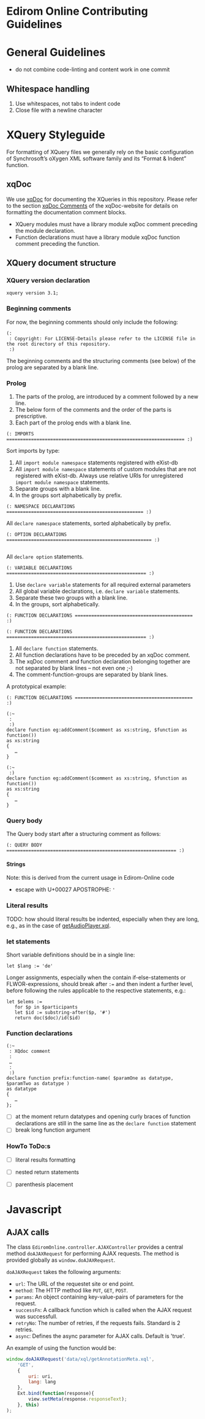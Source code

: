 # Edirom Online Contributing Guidelines

# General Guidelines

* do not combine code-linting and content work in one commit

## Whitespace handling

1. Use whitespaces, not tabs to indent code
2. Close file with a newline character

# XQuery Styleguide

For formatting of XQuery files we generally rely on the basic configuration of Synchrosoft’s oXygen XML software family and its “Format & Indent” function.

## xqDoc

We use [xqDoc](https://xqdoc.org) for documenting the XQueries in this repository. Please refer to the section [xqDoc Comments](https://xqdoc.org/xqdoc_comments_doc.html) of the xqDoc-website for details on formatting the documentation comment blocks.

* XQuery modules must have a library module xqDoc comment preceding the module declaration.
* Function declarations must have a library module xqDoc function comment preceding the function.

## XQuery document structure

### XQuery version declaration

```xquery
xquery version 3.1;
```

### Beginning comments

For now, the beginning comments should only include the following:

```xquery
(:
 : Copyright: For LICENSE-Details please refer to the LICENSE file in the root directory of this repository.
 :)

 ```
The beginning comments and the structuring comments (see below) of the prolog are separated by a blank line.

### Prolog

1. The parts of the prolog, are introduced by a comment followed by a new line.
2. The below form of the comments and the order of the parts is prescriptive.
3. Each part of the prolog ends with a blank line.

```xquery
(: IMPORTS ================================================================= :)

```

Sort imports by type:
1. All `import module namespace` statements registered with eXist-db
2. All `import module namespace` statements of custom modules that are not registered with eXist-db. Always use relative URIs for unregistered `import module namespace` statements.
3. Separate groups with a blank line.
4. In the groups sort alphabetically by prefix.

```xquery
(: NAMESPACE DECLARATIONS ================================================== :)

```

All `declare namespace` statements, sorted alphabetically by prefix.

```xquery
(: OPTION DECLARATIONS ===================================================== :)


```
All `declare option` statements.

```xquery
(: VARIABLE DECLARATIONS =================================================== :)

```
1. Use `declare variable` statements for all required external parameters
2. All global variable declarations, i.e. `declare variable` statements.
3. Separate these two groups with a blank line.
4. In the groups, sort alphabetically.

```xquery
(: FUNCTION DECLARATIONS =========================================== :)

(: FUNCTION DECLARATIONS =================================================== :)

```

1. All `declare function` statements.
2. All function declarations have to be preceded by an xqDoc comment.
3. The xqDoc comment and function declaration belonging together are not separated by blank lines – not even one ;-)
4. The comment-function-groups are separated by blank lines.

A prototypical example:

```xquery
(: FUNCTION DECLARATIONS =========================================== :)

(:~
 :
 :)
declare function eg:addComment($comment as xs:string, $function as function())
as xs:string
{
   …
}

(:~
 :)
declare function eg:addComment($comment as xs:string, $function as function())
as xs:string
{
   …
}
```

### Query body

The Query body start after a structuring comment as follows:

```xquery
(: QUERY BODY ============================================================== :)

```

#### Strings

Note: this is derived from the current usage in Edirom-Online code

* escape with U+00027 APOSTROPHE: `'`

### Literal results

TODO: how should literal results be indented, especially when they are long, e.g., as in the case of [getAudioPlayer.xql](add/data/xql/getAudioPlayer.xql).

### let statements

Short variable definitions should be in a single line:

```xquery
let $lang := 'de'
```

Longer assignments, especially when the contain if-else-statements or FLWOR-expressions, should break after `:=` and then indent a further level, before following the rules applicable to the respective statements, e.g.:

```xquery
let $elems :=
   for $p in $participants
   let $id := substring-after($p, '#')
   return doc($doc)/id($id)
```

### Function declarations

```xquery
(:~
 : XQdoc comment
 :
 …
 :
 :)
declare function prefix:function-name( $paramOne as datatype, §paramTwo as datatype )
as datatype
{
   …
};

```

- [ ] at the moment return datatypes and opening curly braces of function declarations are still in the same line as the `declare function` statement
- [ ] break long function argument

### HowTo ToDo:s

- [ ] literal results formatting
- [ ] nested return statements
- [ ] parenthesis placement


# Javascript

## AJAX calls

The class `EdiromOnline.controller.AJAXController` provides a central method `doAJAXRequest` for performing AJAX requests. The method is provided globally as `window.doAJAXRequest`.

`doAJAXRequest` takes the following arguments:

* `url`: The URL of the requestet site or end point.
* `method`: The HTTP method like `PUT`, `GET`, `POST`.
* `params`: An object containing key-value-pairs of parameters for the request.
* `successFn`: A callback function which is called when the AJAX request was successfull.
* `retryNo`: The number of retries, if the requests fails. Standard is 2 retries.
* `async`: Defines the async parameter for AJAX calls. Default is 'true'.

An example of using the function would be:

```javascript
window.doAJAXRequest('data/xql/getAnnotationMeta.xql',
    'GET', 
    {
        uri: uri,
        lang: lang
    },
    Ext.bind(function(response){
        view.setMeta(response.responseText);
    }, this)
);
```

